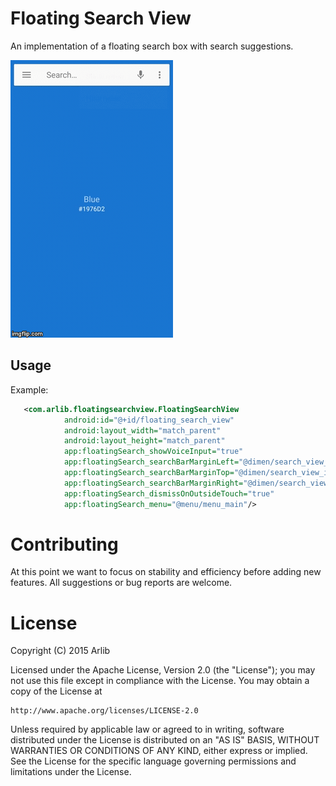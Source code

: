 Floating Search View
=============

An implementation of a floating search box with search suggestions.

![Alt text](/images/inaction.gif)

Usage
-----
Example:

```xml
   <com.arlib.floatingsearchview.FloatingSearchView
            android:id="@+id/floating_search_view"
            android:layout_width="match_parent"
            android:layout_height="match_parent"
            app:floatingSearch_showVoiceInput="true"
            app:floatingSearch_searchBarMarginLeft="@dimen/search_view_inset"
            app:floatingSearch_searchBarMarginTop="@dimen/search_view_inset"
            app:floatingSearch_searchBarMarginRight="@dimen/search_view_inset"
            app:floatingSearch_dismissOnOutsideTouch="true"
            app:floatingSearch_menu="@menu/menu_main"/>
```

Contributing
============

At this point we want to focus on stability and efficiency before adding new features. All suggestions
or bug reports are welcome.

License
=======

Copyright (C) 2015 Arlib

Licensed under the Apache License, Version 2.0 (the "License");
you may not use this file except in compliance with the License.
You may obtain a copy of the License at

    http://www.apache.org/licenses/LICENSE-2.0

Unless required by applicable law or agreed to in writing, software
distributed under the License is distributed on an "AS IS" BASIS,
WITHOUT WARRANTIES OR CONDITIONS OF ANY KIND, either express or implied.
See the License for the specific language governing permissions and
limitations under the License.